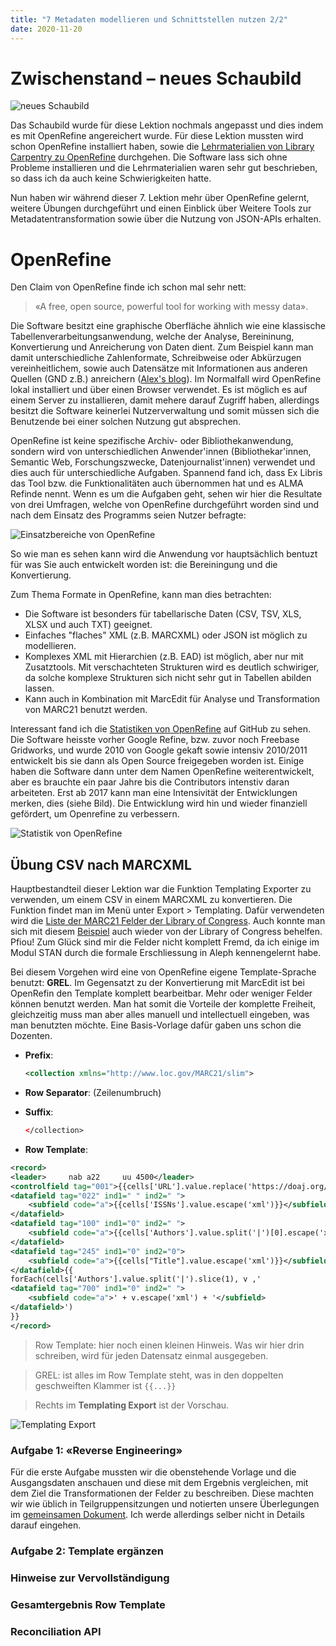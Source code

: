 ```yaml
---
title: "7 Metadaten modellieren und Schnittstellen nutzen 2/2"
date: 2020-11-20
---
```

# Zwischenstand – neues Schaubild
![neues Schaubild](https://sakura-72.github.io/my-bain-blog/images/schaubild_openrefine.png)

Das Schaubild wurde für diese Lektion nochmals angepasst und dies indem es mit OpenRefine angereichert wurde. Für diese Lektion mussten wird schon OpenRefine installiert haben, sowie die [Lehrmaterialien von Library Carpentry zu OpenRefine](https://librarycarpentry.org/lc-open-refine/) durchgehen. Die Software lass sich ohne Probleme installieren und die Lehrmaterialien waren sehr gut beschrieben, so dass ich da auch keine Schwierigkeiten hatte.

Nun haben wir während dieser 7. Lektion mehr über OpenRefine gelernt, weitere Übungen durchgeführt und einen Einblick über Weitere Tools zur Metadatentransformation
sowie über die Nutzung von JSON-APIs erhalten.

# OpenRefine
Den Claim von OpenRefine finde ich schon mal sehr nett:
> «A free, open source, powerful tool for working with messy data».

Die Software besitzt eine graphische Oberfläche ähnlich wie eine klassische Tabellenverarbeitungsanwendung, welche der Analyse, Bereininung, Konvertierung und Anreicherung von Daten dient. Zum Beispiel kann man damit unterschiedliche Zahlenformate, Schreibweise oder Abkürzugen vereinheitlichem, sowie auch Datensätze mit Informationen aus anderen Quellen (GND z.B.) anreichern ([Alex's blog](https://alexmuster.github.io/lerntageblog/2020/11/20/tag7.html)). Im Normalfall wird OpenRefine lokal installiert und über einen Browser verwendet. Es ist möglich es auf einem Server zu installieren, damit mehere darauf Zugriff haben, allerdings besitzt die Software keinerlei Nutzerverwaltung und somit müssen sich die Benutzende bei einer solchen Nutzung gut absprechen.

OpenRefine ist keine spezifische Archiv- oder Bibliothekanwendung, sondern wird von unterschiedlichen Anwender'innen (Bibliothekar'innen, Semantic Web, Forschungszwecke, Datenjournalist'innen) verwendet und dies auch für unterschiedliche Aufgaben. Spannend fand ich, dass Ex Libris das Tool bzw. die Funktionalitäten auch übernommen hat und es ALMA Refinde nennt. Wenn es um die Aufgaben geht, sehen wir hier die Resultate von drei Umfragen, welche von OpenRefine durchgeführt worden sind und nach dem Einsatz des Programms seien Nutzer befragte:

![Einsatzbereiche von OpenRefine](https://sakura-72.github.io/my-bain-blog/images/tasks_openrefine.png)

So wie man es sehen kann wird die Anwendung vor hauptsächlich bentuzt für was Sie auch entwickelt worden ist: die Bereiningung und die Konvertierung.

Zum Thema Formate in OpenRefine, kann man dies betrachten:
* Die Software ist besonders für tabellarische Daten (CSV, TSV, XLS, XLSX und auch TXT) geeignet.
* Einfaches "flaches" XML (z.B. MARCXML) oder JSON ist möglich zu modellieren.
* Komplexes XML mit Hierarchien (z.B. EAD) ist möglich, aber nur mit Zusatztools. Mit verschachteten Strukturen wird es deutlich schwiriger, da solche komplexe Strukturen sich nicht sehr gut in Tabellen abilden lassen.
* Kann auch in Kombination mit MarcEdit für Analyse und Transformation von MARC21 benutzt werden.

Interessant fand ich die [Statistiken von OpenRefine](https://github.com/OpenRefine/OpenRefine/graphs/contributors) auf GitHub zu sehen. Die Software heisste vorher Google Refine, bzw. zuvor noch Freebase Gridworks, und wurde 2010 von Google gekaft sowie intensiv 2010/2011 entwickelt bis sie dann als Open Source freigegeben worden ist. Einige haben die Software dann unter dem Namen OpenRefine weiterentwickelt, aber es brauchte ein paar Jahre bis die Contributors intenstiv daran arbeiteten. Erst ab 2017 kann man eine Intensivität der Entwicklungen merken, dies (siehe Bild). Die Entwicklung wird hin und wieder finanziell gefördert, um Openrefine zu verbessern.

![Statistik von OpenRefine](https://sakura-72.github.io/my-bain-blog/images/statistik_openrefine.png)

## Übung CSV nach MARCXML
Hauptbestandteil dieser Lektion war die Funktion Templating Exporter zu verwenden, um einem CSV in einem MARCXML zu konvertieren. Die Funktion findet man im Menü unter Export > Templating. Dafür verwendeten wird die [Liste der MARC21 Felder der Library of Congress](https://www.loc.gov/marc/bibliographic/). 
Auch konnte man sich mit diesem [Beispiel](https://www.loc.gov/standards/marcxml/xml/collection.xml) auch wieder von der Library of Congress behelfen. Pfiou! Zum Glück sind mir die Felder nicht komplett Fremd, da ich einige im Modul STAN durch die formale Erschliessung in Aleph kennengelernt habe.

Bei diesem Vorgehen wird eine von OpenRefine eigene Template-Sprache benutzt: **GREL**. Im Gegensatzt zu der Konvertierung mit MarcEdit ist bei OpenRefin den Template komplett bearbeitbar. Mehr oder weniger Felder können benutzt werden. Man hat somit die Vorteile der komplette Freiheit, gleichzeitig muss man aber alles manuell und intellectuell eingeben, was man benutzten möchte. Eine Basis-Vorlage dafür gaben uns schon die Dozenten. 

* **Prefix**:
    ```xml
    <collection xmlns="http://www.loc.gov/MARC21/slim">
    ```
* **Row Separator**: (Zeilenumbruch)
* **Suffix**:
    ```xml
    </collection>
    ```
    
* **Row Template**:

```xml
<record>
<leader>     nab a22     uu 4500</leader>
<controlfield tag="001">{{cells['URL'].value.replace('https://doaj.org/article/','').escape('xml')}}</controlfield>
<datafield tag="022" ind1=" " ind2=" ">
    <subfield code="a">{{cells['ISSNs'].value.escape('xml')}}</subfield>
</datafield>
<datafield tag="100" ind1="0" ind2=" ">
    <subfield code="a">{{cells['Authors'].value.split('|')[0].escape('xml')}}</subfield>
</datafield>
<datafield tag="245" ind1="0" ind2="0">
    <subfield code="a">{{cells["Title"].value.escape('xml')}}</subfield>
</datafield>{{
forEach(cells['Authors'].value.split('|').slice(1), v ,'
<datafield tag="700" ind1="0" ind2=" ">
    <subfield code="a">' + v.escape('xml') + '</subfield>
</datafield>')
}}
</record>
```

> Row Template: hier noch einen kleinen Hinweis. Was wir hier drin schreiben, wird für jeden Datensatz einmal ausgegeben.

> GREL: ist alles im Row Template steht, was in den doppelten geschweiften Klammer ist `{{...}}`

> Rechts im **Templating Export** ist der Vorschau.

![Templating Export](https://sakura-72.github.io/my-bain-blog/images/templating_openrefine.png)

### Aufgabe 1: «Reverse Engineering»
Für die erste Aufgabe mussten wir die obenstehende Vorlage und die Ausgangsdaten anschauen und diese mit dem Ergebnis vergleichen, mit dem Ziel die Transformationen der Felder zu beschreiben. Diese machten wir wie üblich in Teilgruppensitzungen und notierten unsere Überlegungen im [gemeinsamen Dokument](https://pad.gwdg.de/qeGjv6aPShOSg4BMJgOjkg?both#Aufgabe-1-%E2%80%9CReverse-Engineering%E2%80%9D). Ich werde allerdings selber nicht in Details darauf eingehen.

### Aufgabe 2: Template ergänzen

### Hinweise zur Vervollständigung

### Gesamtergebnis Row Template

### Reconciliation API






